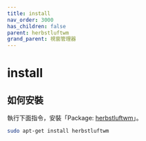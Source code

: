 ```yaml
---
title: install
nav_order: 3000
has_children: false
parent: herbstluftwm
grand_parent: 視窗管理器
---
```



# install

## 如何安裝

執行下面指令，安裝「Package: [herbstluftwm](https://packages.ubuntu.com/jammy/herbstluftwm)」。

``` sh
sudo apt-get install herbstluftwm
```
